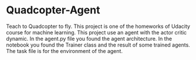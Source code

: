 # Quadcopter-Agent
Teach to Quadcopter to fly. This project is one of the homeworks of Udacity course for machine learning.
This project use an agent with the actor critic dynamic. In the agent.py file you found the agent architecture.
In the notebook you found the Trainer class and the result of some trained agents.
The task file is for the environment of the agent.
